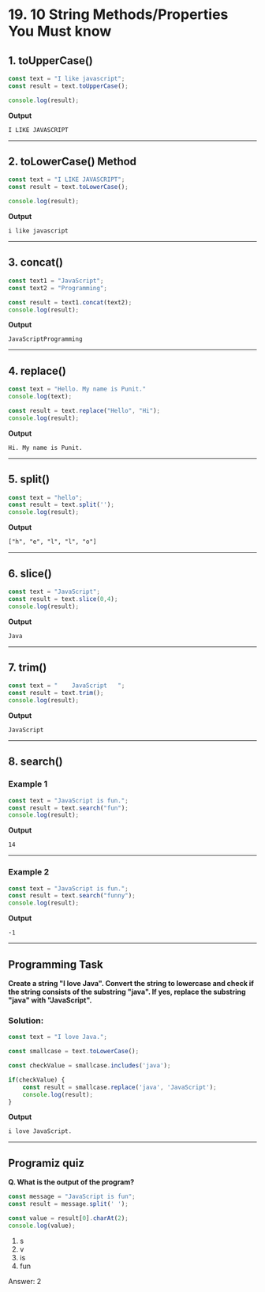 # 19. 10 String Methods/Properties You Must know
## 1. toUpperCase()
```js
const text = "I like javascript";
const result = text.toUpperCase();

console.log(result);
```
**Output**
```
I LIKE JAVASCRIPT
```
***
## 2. toLowerCase() Method
```js
const text = "I LIKE JAVASCRIPT";
const result = text.toLowerCase();

console.log(result);
```
**Output**
```
i like javascript
```
***
## 3. concat()
```js
const text1 = "JavaScript";
const text2 = "Programming";

const result = text1.concat(text2);
console.log(result);
```
**Output**
```
JavaScriptProgramming
```
***
## 4. replace()
```js
const text = "Hello. My name is Punit."
console.log(text);

const result = text.replace("Hello", "Hi");
console.log(result);
```
**Output**
```
Hi. My name is Punit.
```
***
## 5. split()
```js
const text = "hello";
const result = text.split('');
console.log(result);
```
**Output**
```
["h", "e", "l", "l", "o"]
```
***
## 6. slice()
```js
const text = "JavaScript";
const result = text.slice(0,4);
console.log(result);
```
**Output**
```
Java
```
***
## 7. trim()
```js
const text = "    JavaScript   ";
const result = text.trim();
console.log(result);
```
**Output**
```
JavaScript
```
***
## 8. search()
### Example 1
```js
const text = "JavaScript is fun.";
const result = text.search("fun");
console.log(result);
```
**Output**
```
14
```
***
### Example 2
```js
const text = "JavaScript is fun.";
const result = text.search("funny");
console.log(result);
```
**Output**
```
-1
```
***
## Programming Task
**Create a string "I love Java". Convert the string to lowercase and check if the string consists of the substring "java". If yes, replace the substring "java" with "JavaScript".**
### Solution:
```js
const text = "I love Java.";

const smallcase = text.toLowerCase();

const checkValue = smallcase.includes('java');

if(checkValue) {
    const result = smallcase.replace('java', 'JavaScript');
    console.log(result);
}
```
**Output**
```
i love JavaScript.
```
***
## Programiz quiz
**Q. What is the output of the program?**
```js
const message = "JavaScript is fun";
const result = message.split(' ');

const value = result[0].charAt(2);
console.log(value);
```

1. s
2. v
3. is
4. fun

Answer: 2


